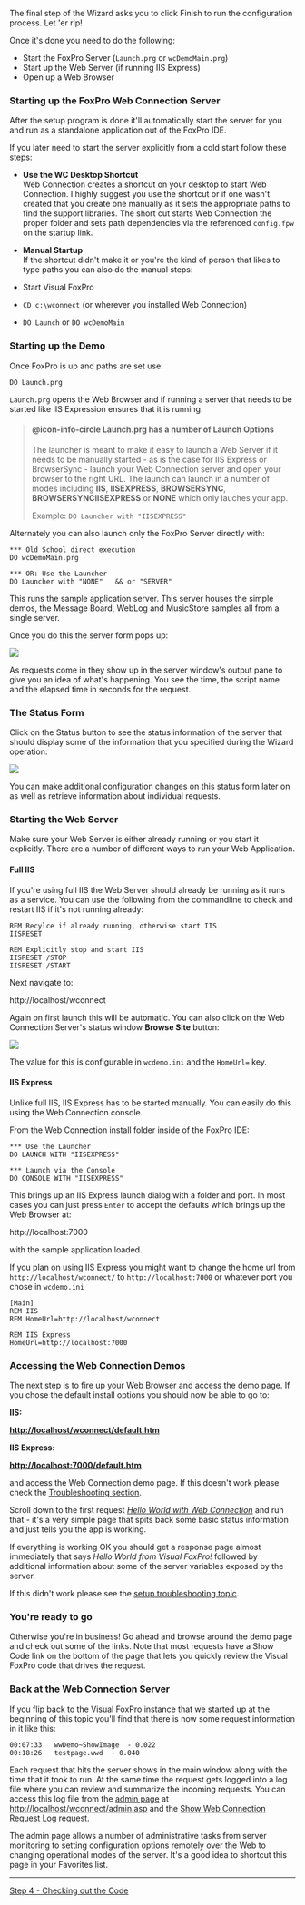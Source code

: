 ﻿The final step of the Wizard asks you to click Finish to run the configuration process. Let 'er rip!

Once it's done you need to do the following:

* Start the FoxPro Server (`Launch.prg` or `wcDemoMain.prg`)
* Start up the Web Server (if running IIS Express)
* Open up a Web Browser

### Starting up the FoxPro Web Connection Server
After the setup program is done it'll automatically start the server for you and run as a standalone application out of the FoxPro IDE.

If you later need to start the server explicitly from a cold start follow these steps:

* **Use the WC Desktop Shortcut**  
Web Connection creates a shortcut on your desktop to start Web Connection. I highly suggest you use the shortcut or if one wasn't created that you create one manually as it sets the appropriate paths to find the support libraries. The short cut starts Web Connection the proper folder and sets path dependencies via the referenced `config.fpw` on the startup link. 

* **Manual Startup**  
If the shortcut didn't make it or you're the kind of person that likes to type paths you can also do the manual steps:

* Start Visual FoxPro
* `CD c:\wconnect`  (or wherever you installed Web Connection)
* `DO Launch`  or `DO wcDemoMain`

### Starting up the Demo
Once FoxPro is up and paths are set use:

```foxpro
DO Launch.prg
```

`Launch.prg` opens the Web Browser and if running a server that needs to be started  like IIS Expression  ensures that it is running. 

> #### @icon-info-circle Launch.prg has a number of Launch Options
> The launcher is meant to make it easy to launch a Web Server if it needs to be manually started - as is the case for IIS Express or BrowserSync - launch your Web Connection server and open your browser to the right URL. The launch can launch in a number of modes including **IIS**, **IISEXPRESS**, **BROWSERSYNC**, **BROWSERSYNCIISEXPRESS** or **NONE** which only lauches your app.
>
>Example: `DO Launcher with "IISEXPRESS"`

Alternately you can also launch only the FoxPro Server directly with:

```foxpro
*** Old School direct execution
DO wcDemoMain.prg

*** OR: Use the Launcher
DO Launcher with "NONE"   && or "SERVER"
```

This runs the sample application server. This server houses the simple demos, the Message Board, WebLog and MusicStore samples all from a single server.

Once you do this the server form pops up:

![](IMAGES\STEPBYSTEP\SERVERWINDOW.GIF)

As requests come in they show up in the server window's output pane to give you an idea of what's happening. You see the time, the script name and the elapsed time in seconds for the request.

### The Status Form
Click on the Status button to see the status information of the server that should display some of the information that you specified during the Wizard operation:

![](IMAGES\STEPBYSTEP\SERVERSTATUS.GIF)

You can make additional configuration changes on this status form later on as well as retrieve information about individual requests.

### Starting the Web Server
Make sure your Web Server is either already running or you start it explicitly. There are a number of different ways to run your Web Application.

#### Full IIS
If you're using full IIS the Web Server should already be running as it runs as a service. You can use the following from the commandline to check and restart IIS if it's not running already:

```dos
REM Recylce if already running, otherwise start IIS
IISRESET

REM Explicitly stop and start IIS
IISRESET /STOP
IISRESET /START
```

Next navigate to:

http://localhost/wconnect

Again on first launch this will be automatic. You can also click on the Web Connection Server's status window **Browse Site** button:

![](///images/misc/browstosite.png)

The value for this is configurable in `wcdemo.ini` and the `HomeUrl=` key.

#### IIS Express
Unlike full IIS, IIS Express has to be started manually. You can easily do this using the Web Connection console.

From the Web Connection install folder inside of the FoxPro IDE:

```foxpro
*** Use the Launcher
DO LAUNCH WITH "IISEXPRESS"

*** Launch via the Console
DO CONSOLE WITH "IISEXPRESS"
```

This brings up an IIS Express launch dialog with a folder and port. In most cases you can just press `Enter` to accept the defaults which brings up the Web Browser at:

http://localhost:7000 

with the sample application loaded.

If you plan on using IIS Express you might want to change the home url from `http://localhost/wconnect/` to `http://localhost:7000` or whatever port you chose in `wcdemo.ini`

```
[Main]
REM IIS
REM HomeUrl=http://localhost/wconnect

REM IIS Express
HomeUrl=http://localhost:7000
```

### Accessing the Web Connection Demos
The next step is to fire up your Web Browser and access the demo page. If you chose the default install options you should now be able to go to:

**IIS:**

**<a href="http://localhost/wconnect/default.htm" target="_wcdemo">http://localhost/wconnect/default.htm</a>**

**IIS Express:**

**<a href="http://localhost:7000/default.htm" target="_wcdemo">http://localhost:7000/default.htm</a>**


and access the Web Connection demo page. If this doesn't work please check the [Troubleshooting section](vfps://Topic/Setup%20troubleshooting). 

Scroll down to the first request *<a href="http://localhost/wconnect/TestPage.wwd" target="_wcdemo">Hello World with Web Connection</a>* and run that - it's a very simple page that spits back some basic status information and just tells you the app is working.

If everything is working OK you should get a response page almost immediately that says *Hello World from Visual FoxPro!* followed by additional information about some of the server variables exposed by the server.

If this didn't work please see the [setup troubleshooting topic](vfps://Topic/Setup%20troubleshooting). 

### You're ready to go

Otherwise you're in business! Go ahead and browse around the demo page and check out some of the links. Note that most requests have a Show Code link on the bottom of the page that lets you quickly review the Visual FoxPro code that drives the request.

### Back at the Web Connection Server
If you flip back to the Visual FoxPro instance that we started up at the beginning of this topic you'll find that there is now some request information in it like this:

```
00:07:33   wwDemo~ShowImage  - 0.022
00:18:26   testpage.wwd  - 0.040
```

Each request that hits the server shows in the main window along with the time that it took to run. At the same time the request gets logged into a log file where you can review and summarize the incoming requests. You can access this log file from the [admin page](vfps://Topic/The%20Web%20Connection%20HTML%20Admin%20Page) at <a href="http://localhost/wconnect/admin.asp" target="_wcdemo">http://localhost/wconnect/admin.asp</a> and the <a href="http://localhost/wconnect/wc.dll?wwMaint~ShowLog" target="_wcdemo">Show Web Connection Request Log</a> request.

The admin page allows a number of administrative tasks from server monitoring to setting configuration options remotely over the Web to changing operational modes of the server. It's a good idea to shortcut this page in your Favorites list.

--- 

[Step 4 - Checking out the Code](VFPS://Topic/_S8I01N4PO)
